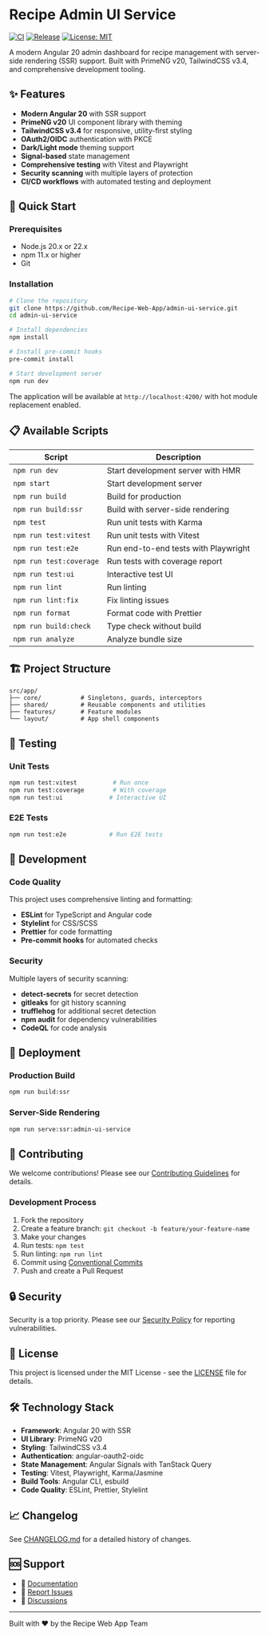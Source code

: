 # Recipe Admin UI Service

[![CI](https://github.com/Recipe-Web-App/admin-ui-service/actions/workflows/pr-check.yml/badge.svg)](https://github.com/Recipe-Web-App/admin-ui-service/actions/workflows/pr-check.yml)
[![Release](https://github.com/Recipe-Web-App/admin-ui-service/actions/workflows/release.yml/badge.svg)](https://github.com/Recipe-Web-App/admin-ui-service/actions/workflows/release.yml)
[![License: MIT](https://img.shields.io/badge/License-MIT-yellow.svg)](https://opensource.org/licenses/MIT)

A modern Angular 20 admin dashboard for recipe management with server-side rendering (SSR) support.
Built with PrimeNG v20, TailwindCSS v3.4, and comprehensive development tooling.

## ✨ Features

- **Modern Angular 20** with SSR support
- **PrimeNG v20** UI component library with theming
- **TailwindCSS v3.4** for responsive, utility-first styling
- **OAuth2/OIDC** authentication with PKCE
- **Dark/Light mode** theming support
- **Signal-based** state management
- **Comprehensive testing** with Vitest and Playwright
- **Security scanning** with multiple layers of protection
- **CI/CD workflows** with automated testing and deployment

## 🚀 Quick Start

### Prerequisites

- Node.js 20.x or 22.x
- npm 11.x or higher
- Git

### Installation

```bash
# Clone the repository
git clone https://github.com/Recipe-Web-App/admin-ui-service.git
cd admin-ui-service

# Install dependencies
npm install

# Install pre-commit hooks
pre-commit install

# Start development server
npm run dev
```

The application will be available at `http://localhost:4200/` with hot module replacement enabled.

## 📋 Available Scripts

| Script                  | Description                          |
| ----------------------- | ------------------------------------ |
| `npm run dev`           | Start development server with HMR    |
| `npm start`             | Start development server             |
| `npm run build`         | Build for production                 |
| `npm run build:ssr`     | Build with server-side rendering     |
| `npm test`              | Run unit tests with Karma            |
| `npm run test:vitest`   | Run unit tests with Vitest           |
| `npm run test:e2e`      | Run end-to-end tests with Playwright |
| `npm run test:coverage` | Run tests with coverage report       |
| `npm run test:ui`       | Interactive test UI                  |
| `npm run lint`          | Run linting                          |
| `npm run lint:fix`      | Fix linting issues                   |
| `npm run format`        | Format code with Prettier            |
| `npm run build:check`   | Type check without build             |
| `npm run analyze`       | Analyze bundle size                  |

## 🏗️ Project Structure

```text
src/app/
├── core/           # Singletons, guards, interceptors
├── shared/         # Reusable components and utilities
├── features/       # Feature modules
└── layout/         # App shell components
```

## 🧪 Testing

### Unit Tests

```bash
npm run test:vitest          # Run once
npm run test:coverage        # With coverage
npm run test:ui             # Interactive UI
```

### E2E Tests

```bash
npm run test:e2e            # Run E2E tests
```

## 🔧 Development

### Code Quality

This project uses comprehensive linting and formatting:

- **ESLint** for TypeScript and Angular code
- **Stylelint** for CSS/SCSS
- **Prettier** for code formatting
- **Pre-commit hooks** for automated checks

### Security

Multiple layers of security scanning:

- **detect-secrets** for secret detection
- **gitleaks** for git history scanning
- **trufflehog** for additional secret detection
- **npm audit** for dependency vulnerabilities
- **CodeQL** for code analysis

## 🚀 Deployment

### Production Build

```bash
npm run build:ssr
```

### Server-Side Rendering

```bash
npm run serve:ssr:admin-ui-service
```

## 🤝 Contributing

We welcome contributions! Please see our [Contributing Guidelines](.github/CONTRIBUTING.md) for details.

### Development Process

1. Fork the repository
2. Create a feature branch: `git checkout -b feature/your-feature-name`
3. Make your changes
4. Run tests: `npm test`
5. Run linting: `npm run lint`
6. Commit using [Conventional Commits](https://conventionalcommits.org/)
7. Push and create a Pull Request

## 🔒 Security

Security is a top priority. Please see our [Security Policy](.github/SECURITY.md) for reporting vulnerabilities.

## 📄 License

This project is licensed under the MIT License - see the [LICENSE](LICENSE) file for details.

## 🛠️ Technology Stack

- **Framework**: Angular 20 with SSR
- **UI Library**: PrimeNG v20
- **Styling**: TailwindCSS v3.4
- **Authentication**: angular-oauth2-oidc
- **State Management**: Angular Signals with TanStack Query
- **Testing**: Vitest, Playwright, Karma/Jasmine
- **Build Tools**: Angular CLI, esbuild
- **Code Quality**: ESLint, Prettier, Stylelint

## 📈 Changelog

See [CHANGELOG.md](CHANGELOG.md) for a detailed history of changes.

## 🆘 Support

- 📖 [Documentation](https://github.com/Recipe-Web-App/admin-ui-service/wiki)
- 🐛 [Report Issues](https://github.com/Recipe-Web-App/admin-ui-service/issues)
- 💬 [Discussions](https://github.com/Recipe-Web-App/admin-ui-service/discussions)

---

Built with ❤️ by the Recipe Web App Team
